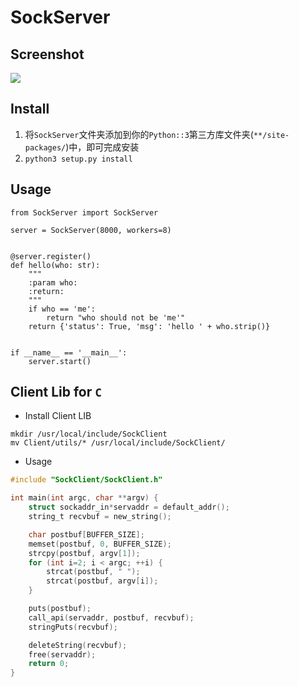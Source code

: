 # SockServer

## Screenshot

![](https://cdn.u1.huluxia.com/g4/M02/C3/3A/rBAAdmDEHXWAZLrTAAC6oDSj5h0135.png)

## Install

1. 将`SockServer`文件夹添加到你的`Python::3`第三方库文件夹(`**/site-packages/`)中，即可完成安装
2. `python3 setup.py install`


## Usage

```python3
from SockServer import SockServer

server = SockServer(8000, workers=8)


@server.register()
def hello(who: str):
    """
    :param who:
    :return: 
    """
    if who == 'me':
        return "who should not be 'me'"
    return {'status': True, 'msg': 'hello ' + who.strip()}


if __name__ == '__main__':
    server.start()
```

## Client Lib for `C`

- Install Client LIB
```shell
mkdir /usr/local/include/SockClient
mv Client/utils/* /usr/local/include/SockClient/
```

- Usage
```C
#include "SockClient/SockClient.h"

int main(int argc, char **argv) {
    struct sockaddr_in*servaddr = default_addr();
    string_t recvbuf = new_string();

    char postbuf[BUFFER_SIZE];
    memset(postbuf, 0, BUFFER_SIZE);
    strcpy(postbuf, argv[1]);
    for (int i=2; i < argc; ++i) {
        strcat(postbuf, " ");
        strcat(postbuf, argv[i]);
    }

    puts(postbuf);
    call_api(servaddr, postbuf, recvbuf);
    stringPuts(recvbuf);

    deleteString(recvbuf);
    free(servaddr);
    return 0;
}
```

